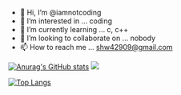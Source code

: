 - 👋 Hi, I’m @iamnotcoding
- 👀 I’m interested in ... coding
- 🌱 I’m currently learning ... c, c++
- 💞️ I’m looking to collaborate on ... nobody
- 📫 How to reach me ... shw42909@gmail.com

<!---
iamnotcoding/iamnotcoding is a ✨ special ✨ repository because its `README.md` (this file) appears on your GitHub profile.
You can click the Preview link to take a look at your changes.
--->

[![Anurag's GitHub stats](https://github-readme-stats.vercel.app/api?username=iamnotcoding&theme=radical)](https://github.com/anuraghazra/github-readme-stats)
<img src="https://api.opgc.me/githubs/users/iamnotcoding/tag/?theme=dracula" />

[![Top Langs](https://github-readme-stats.vercel.app/api/top-langs/?username=iamnotcoding&hide=cmake,makefile&langs_count=10)](https://github.com/anuraghazra/github-readme-stats)
